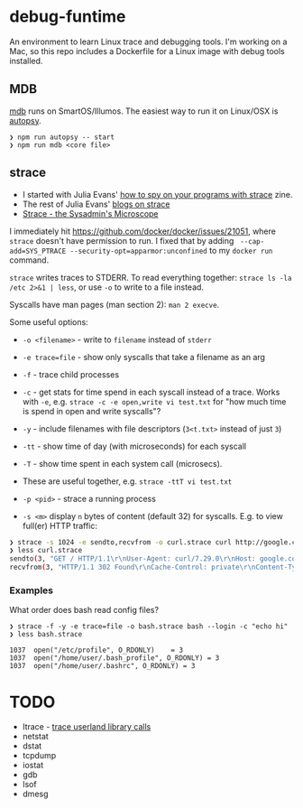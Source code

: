# debug-funtime
An environment to learn Linux trace and debugging tools. I'm working on a Mac, so this repo includes a Dockerfile for a Linux image with debug tools installed.

## MDB

[mdb](https://www.joyent.com/developers/node/debug/mdb) runs on SmartOS/Illumos. The easiest way to run it on Linux/OSX is [autopsy](https://github.com/nearform/autopsy).

    ❯ npm run autopsy -- start
    ❯ npm run mdb <core file>

## strace

* I started with Julia Evans' [how to spy on your programs with strace](http://jvns.ca/strace-zine-unfolded.pdf) zine.
* The rest of Julia Evans' [blogs on strace](http://jvns.ca/blog/categories/strace/)
* [Strace - the Sysadmin's Microscope](https://blogs.oracle.com/ksplice/entry/strace_the_sysadmin_s_microscope)

I immediately hit https://github.com/docker/docker/issues/21051, where `strace` doesn't have permission to run. I fixed that by adding ` --cap-add=SYS_PTRACE --security-opt=apparmor:unconfined` to my `docker run` command.

`strace` writes traces to STDERR. To read everything together: `strace ls -la /etc 2>&1 | less`, or use `-o` to write to a file instead.

Syscalls have man pages (man section 2): `man 2 execve`.

Some useful options:

* `-o <filename>` - write to `filename` instead of `stderr`
* `-e trace=file` - show only syscalls that take a filename as an arg
* `-f` - trace child processes
* `-c` - get stats for time spend in each syscall instead of a trace. Works with `-e`, e.g. `strace -c -e open,write vi test.txt` for "how much time is spend in open and write syscalls"?
* `-y` - include filenames with file descriptors (`3<t.txt>` instead of just `3`)

* `-tt` - show time of day (with microseconds) for each syscall
* `-T` - show time spent in each system call (microsecs). 
* These are useful together, e.g. `strace -ttT vi test.txt`
* `-p <pid>` - strace a running process
* `-s <m>` display `n` bytes of content (default 32) for syscalls. E.g. to view full(er) HTTP traffic:

````bash
❯ strace -s 1024 -e sendto,recvfrom -o curl.strace curl http://google.com
❯ less curl.strace
sendto(3, "GET / HTTP/1.1\r\nUser-Agent: curl/7.29.0\r\nHost: google.com\r\nAccept: */*\r\n\r\n", 74, MSG_NOSIGNAL, NULL, 0) = 74
recvfrom(3, "HTTP/1.1 302 Found\r\nCache-Control: private\r\nContent-Type: text/html; charset=UTF-8\r\nLocation: http://www.google.co.uk/?gfe_rd=cr&ei=VJR7V_vdAefR8getx6-oDA\r\nContent-Length: 261\r\nDate: Tue, 05 Jul 2016 11:04:52 GMT\r\n\r\n<HTML><HEAD><meta http-equiv=\"content-type\" content=\"text/html;charset=utf-8\">\n<TITLE>302 Moved</TITLE></HEAD><BODY>\n<H1>302 Moved</H1>\nThe document has moved\n<A HREF=\"http://www.google.co.uk/?gfe_rd=cr&amp;ei=VJR7V_vdAefR8getx6-oDA\">here</A>.\r\n</BODY></HTML>\r\n", 16384, 0, NULL, NULL) = 477
````

### Examples

What order does bash read config files?

    ❯ strace -f -y -e trace=file -o bash.strace bash --login -c "echo hi"
    ❯ less bash.strace

    1037  open("/etc/profile", O_RDONLY)    = 3
    1037  open("/home/user/.bash_profile", O_RDONLY) = 3
    1037  open("/home/user/.bashrc", O_RDONLY) = 3

# TODO

* ltrace - [trace userland library calls](http://jvns.ca/blog/2016/06/15/using-ltrace-to-debug-a-memory-leak/)
* netstat
* dstat
* tcpdump
* iostat
* gdb
* lsof  
* dmesg
